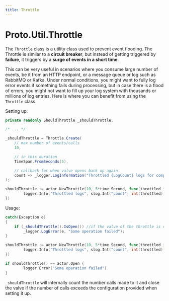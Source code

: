 ```yaml
---
title: Throttle
---
```


# Proto.Util.Throttle

The `Throttle` class is a utility class used to prevent event flooding.
The Throttle is similar to a **circuit breaker**, but instead of getting triggered by **failure**, it triggers by a **surge of events in a short time**.

This can be very useful in scenarios where you consume large number of events, be it from an HTTP endpoint, or a message queue or log such as RabbitMQ or Kafka.
Under normal conditions, you might want to fully log error events if something fails during processing, but in case there is a flood of errors, you might not want to fill up your log system with thousands or millions of log entries.
Here is where you can benefit from using the `Throttle` class.


Setting up:

```csharp
private readonly ShouldThrottle _shouldThrottle;

/* ... */

_shouldThrottle = Throttle.Create(
    // max number of events/calls
    10,

    // in this duration
    TimeSpan.FromSeconds(5),

    // callback for when valve opens back up again
    count => _logger.LogInformation("Throttled {LogCount} logs for component xyz", count)
);
```

```go
shouldThrottle := actor.NewThrottle(10, 5*time.Second, func(throttled int32) {
        logger.Info("Throttled logs", slog.Int("count", int(throttled)))
})
```

Usage:

```csharp
catch(Exception e)
{
    if (_shouldThrottle().IsOpen()) //if the valve of the throttle is open, log the event
        _logger.LogError(e, "Some operation failed");
}
```

```go
shouldThrottle := actor.NewThrottle(10, 5*time.Second, func(throttled int32) {
        logger.Info("Throttled logs", slog.Int("count", int(throttled)))
})

if shouldThrottle() == actor.Open {
        logger.Error("Some operation failed")
}
```

`_shouldThrottle` will internally count the number calls made to it and close the valve if the number of calls exceeds the configuration provided when setting it up.
